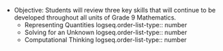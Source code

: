 - Objective:  Students will review three key skills that will continue to be developed throughout all units of Grade 9 Mathematics.
	- Representing Quantities
	  logseq.order-list-type:: number
	- Solving for an Unknown
	  logseq.order-list-type:: number
	- Computational Thinking
	  logseq.order-list-type:: number